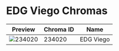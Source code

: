 # EDG Viego Chromas



| Preview | Chroma ID | Name |
|---------|-----------|------|
| ![234020](https://raw.communitydragon.org/latest/plugins/rcp-be-lol-game-data/global/default/v1/champion-chroma-images/234/234020.png) | 234020 | EDG Viego |